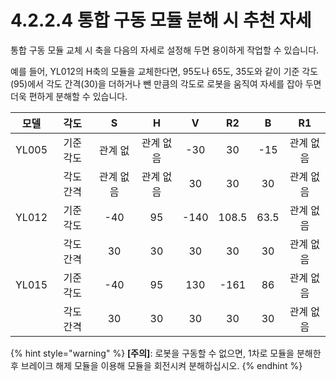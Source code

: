 # 4.2.2.4 통합 구동 모듈 분해 시 추천 자세

통합 구동 모듈 교체 시 축을 다음의 자세로 설정해 두면 용이하게 작업할 수 있습니다.

예를 들어, YL012의 H축의 모듈을 교체한다면, 95도나 65도, 35도와 같이 기준 각도\(95\)에서 각도 간격\(30\)을 더하거나 뺀 만큼의 각도로 로봇을 움직여 자세를 잡아 두면 더욱 편하게 분해할 수 있습니다.

| **모델** | **각도** | **S** | **H** | **V** | **R2** | **B** | **R1** |
| :---: | :---: | :---: | :---: | :---: | :---: | :---: | :---: |
| YL005 | 기준 각도 | 관계 없 | 관계 없음 | -30 | 30 | -15 | 관계 없음 |
|  | 각도 간격 | 관계 없음 | 관계 없음 | 30 | 30 | 30 | 관계 없음 |
| YL012 | 기준 각도 | -40 | 95 | -140 | 108.5 | 63.5 | 관계 없음 |
|  | 각도 간격 | 30 | 30 | 30 | 30 | 30 | 관계 없음 |
| YL015 | 기준 각도 | -40 | 95 | 130 | -161 | 86 | 관계 없음 |
|  | 각도 간격 | 30 | 30 | 30 | 30 | 30 | 관계 없음 |

{% hint style="warning" %}
**\[주의\]**: 로봇을 구동할 수 없으면, 1차로 모듈을 분해한 후 브레이크 해제 모듈을 이용해 모듈을 회전시켜 분해하십시오.
{% endhint %}

